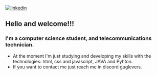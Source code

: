[![linkedin](https://img.shields.io/badge/-linkedin-0E76A8)](https://www.linkedin.com/in/gustavo-pfleger-rebelo-295554287/)  
## Hello and welcome!!! 
### I'm a computer science student, and telecommunications technician.

- At the moment I'm just studying and developing my skills with the technologies: html, css and javascript, JAVA and Pyhton.
- If you want to contact me just reach me in discord guglevers.
